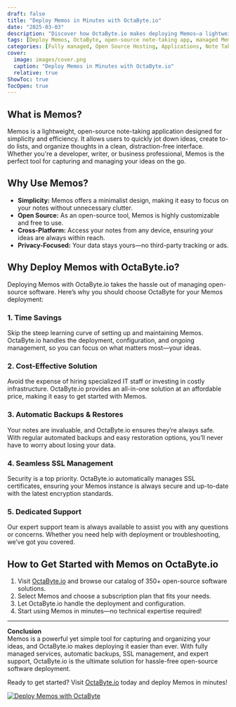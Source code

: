 ```yaml
---
draft: false
title: "Deploy Memos in Minutes with OctaByte.io"
date: "2025-03-03"
description: "Discover how OctaByte.io makes deploying Memos—a lightweight, open-source note-taking app—effortless. Save time, reduce costs, and enjoy fully managed services with automatic backups, SSL management, and expert support."
tags: [Deploy Memos, OctaByte, open-source note-taking app, managed Memos hosting, automatic backups, SSL management, cost-effective software deployment, time-saving software solutions, open-source software management]
categories: [Fully managed, Open Source Hosting, Applications, Note Taking]
cover:
  image: images/cover.png
  caption: "Deploy Memos in Minutes with OctaByte.io"
  relative: true
ShowToc: true
TocOpen: true
---
```



## What is Memos?

Memos is a lightweight, open-source note-taking application designed for simplicity and efficiency. It allows users to quickly jot down ideas, create to-do lists, and organize thoughts in a clean, distraction-free interface. Whether you're a developer, writer, or business professional, Memos is the perfect tool for capturing and managing your ideas on the go.

## Why Use Memos?

- **Simplicity:** Memos offers a minimalist design, making it easy to focus on your notes without unnecessary clutter.  
- **Open Source:** As an open-source tool, Memos is highly customizable and free to use.  
- **Cross-Platform:** Access your notes from any device, ensuring your ideas are always within reach.  
- **Privacy-Focused:** Your data stays yours—no third-party tracking or ads.  

## Why Deploy Memos with OctaByte.io?

Deploying Memos with OctaByte.io takes the hassle out of managing open-source software. Here’s why you should choose OctaByte for your Memos deployment:

### 1. **Time Savings**  
Skip the steep learning curve of setting up and maintaining Memos. OctaByte.io handles the deployment, configuration, and ongoing management, so you can focus on what matters most—your ideas.

### 2. **Cost-Effective Solution**  
Avoid the expense of hiring specialized IT staff or investing in costly infrastructure. OctaByte.io provides an all-in-one solution at an affordable price, making it easy to get started with Memos.

### 3. **Automatic Backups & Restores**  
Your notes are invaluable, and OctaByte.io ensures they’re always safe. With regular automated backups and easy restoration options, you’ll never have to worry about losing your data.

### 4. **Seamless SSL Management**  
Security is a top priority. OctaByte.io automatically manages SSL certificates, ensuring your Memos instance is always secure and up-to-date with the latest encryption standards.

### 5. **Dedicated Support**  
Our expert support team is always available to assist you with any questions or concerns. Whether you need help with deployment or troubleshooting, we’ve got you covered.

## How to Get Started with Memos on OctaByte.io

1. Visit [OctaByte.io](https://octabyte.io) and browse our catalog of 350+ open-source software solutions.  
2. Select Memos and choose a subscription plan that fits your needs.  
3. Let OctaByte.io handle the deployment and configuration.  
4. Start using Memos in minutes—no technical expertise required!  

---

**Conclusion**  
Memos is a powerful yet simple tool for capturing and organizing your ideas, and OctaByte.io makes deploying it easier than ever. With fully managed services, automatic backups, SSL management, and expert support, OctaByte.io is the ultimate solution for hassle-free open-source software deployment.  

Ready to get started? Visit [OctaByte.io](https://octabyte.io) today and deploy Memos in minutes!

[![Deploy Memos with OctaByte](/images/deploy-on-octabyte.png)](https://octabyte.io/fully-managed-open-source-services/applications/note-taking/memos)
